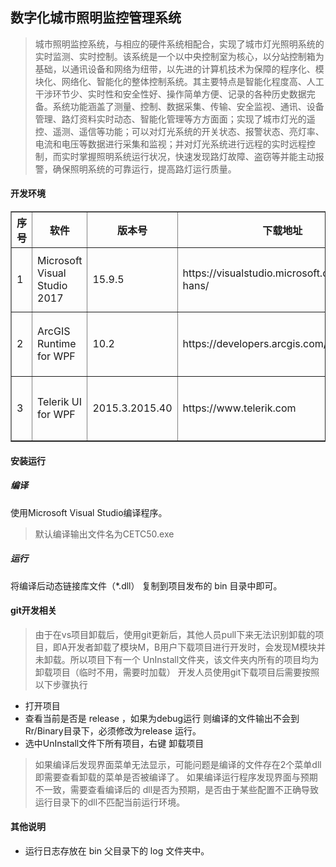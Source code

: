 ## 数字化城市照明监控管理系统

> 城市照明监控系统，与相应的硬件系统相配合，实现了城市灯光照明系统的实时监测、实时控制。该系统是一个以中央控制室为核心，以分站控制箱为基础，以通讯设备和网络为纽带，以先进的计算机技术为保障的程序化、模块化、网络化、智能化的整体控制系统。其主要特点是智能化程度高、人工干涉环节少、实时性和安全性好、操作简单方便、记录的各种历史数据完备。系统功能涵盖了测量、控制、数据采集、传输、安全监视、通讯、设备管理、路灯资料实时动态、智能化管理等方方面面；实现了城市灯光的遥控、遥测、遥信等功能；可以对灯光系统的开关状态、报警状态、亮灯率、电流和电压等数据进行采集和监视；并对灯光系统进行远程的实时远程控制，而实时掌握照明系统运行状况，快速发现路灯故障、盗窃等并能主动报警，确保照明系统的可靠运行，提高路灯运行质量。

#### 开发环境

<table border="1px" >
    <tr>
        <th>序号</th>
        <th>软件</th>
        <th>版本号</th>
        <th>下载地址</th>
        <th>版权</th>
    </tr>
    <tr>
        <td>1</td>
        <td>Microsoft Visual Studio 2017</td>
        <td>15.9.5</td>
        <td>https://visualstudio.microsoft.com/zh-hans/</td>
        <td>需要授权</td>
    </tr>
    <tr>
        <td>2</td>
        <td>ArcGIS Runtime for WPF</td>
        <td>10.2</td>
        <td>https://developers.arcgis.com/downloads/</td>
        <td>需要授权</td>
    </tr>
    <tr>
        <td>3</td>
        <td>Telerik UI for WPF</td>
        <td>2015.3.2015.40</td>
        <td>https://www.telerik.com</td>
        <td>需要授权</td>
    </tr>
</table>

#### 安装运行

##### 编译
使用Microsoft Visual Studio编译程序。
>默认编译输出文件名为CETC50.exe

##### 运行
将编译后动态链接库文件（*.dll） 复制到项目发布的 bin 目录中即可。

#### git开发相关
>由于在vs项目卸载后，使用git更新后，其他人员pull下来无法识别卸载的项目，即A开发者卸载了模块M，B用户下载项目进行开发时，会发现M模块并未卸载。所以项目下有一个 UnInstall文件夹，该文件夹内所有的项目均为卸载项目（临时不用，需要时加载）
开发人员使用git下载项目后需要按照以下步骤执行
- 打开项目
- 查看当前是否是 release ，如果为debug运行 则编译的文件输出不会到 Rr/Binary目录下，必须修改为release 运行。
- 选中UnInstall文件下所有项目，右键 卸载项目
>如果编译后发现界面菜单无法显示，可能问题是编译的文件存在2个菜单dll 即需要查看卸载的菜单是否被编译了。
>如果编译运行程序发现界面与预期不一致，需要查看编译后的 dll是否为预期，是否由于某些配置不正确导致运行目录下的dll不匹配当前运行环境。

#### 其他说明

- 运行日志存放在 bin 父目录下的 log 文件夹中。
